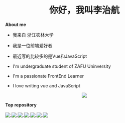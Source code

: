 <h1 align="center">你好，我叫李治航</h1>

**About me**

- 我来自 浙江农林大学
- 我是一位前端爱好者
- 最近写的比较多的是Vue和JavaScript

- I'm undergraduate student of ZAFU Uninversity
- I'm a passionate FrontEnd Learner
- I love writing vue and JavaScript

<!-- <div align="center">
	<img height="137px" src="https://github-readme-stats.vercel.app/api?username=lizhihang123&hide_title=true&hide_border=true&show_icons=trueline_height=21&text_color=000&icon_color=000&bg_color=0,ea6161,ffc64d,fffc4d,52fa5a&theme=graywhite" />
</div> -->

<div align="center">
	<img  src="https://github-readme-stats.vercel.app/api/top-langs/?username=lizhihang123&hide_title=true&hide_border=true&layout=compact&langs_count=6&text_color=000&icon_color=fff&bg_color=0,52fa5a,4dfcff,c64dff&theme=graywhite" />
</div>

**Top repository**

<a href="https://github.com/lizhihang123/vue3-erabbit">
  <img align="center" src="https://github-readme-stats.vercel.app/api/pin/?username=lizhihang123&repo=vue3-erabbit&theme=buefy" />
</a>

<a href="https://github.com/lizhihang123/toutiao-m">
  <img align="center" src="https://github-readme-stats.vercel.app/api/pin/?username=lizhihang123&repo=toutiao-m&theme=buefy" />
</a>

<a href="https://github.com/lizhihang123/Data-structure-and-algorithm">
  <img align="center" src="https://github-readme-stats.vercel.app/api/pin/?username=lizhihang123&repo=Data-structure-and-algorithm" />
</a>

<a href="https://github.com/lizhihang123/diff-reactive">
  <img align="center" src="https://github-readme-stats.vercel.app/api/pin/?username=lizhihang123&repo=diff-reactive" />
</a>


<a href="https://github.com/lizhihang123/webpack_optimization">
  <img align="center" src="https://github-readme-stats.vercel.app/api/pin/?username=lizhihang123&repo=webpack_optimization" />
</a>


<a href="https://github.com/lizhihang123/nodejs-koa2">
  <img align="center" src="https://github-readme-stats.vercel.app/api/pin/?username=lizhihang123&repo=nodejs-koa2&theme=buefy" />
</a>


<a href="https://github.com/lizhihang123/bug_record">
  <img align="center" src="https://github-readme-stats.vercel.app/api/pin/?username=lizhihang123&repo=nodejs-koa2&theme=buefy" />
</a>







